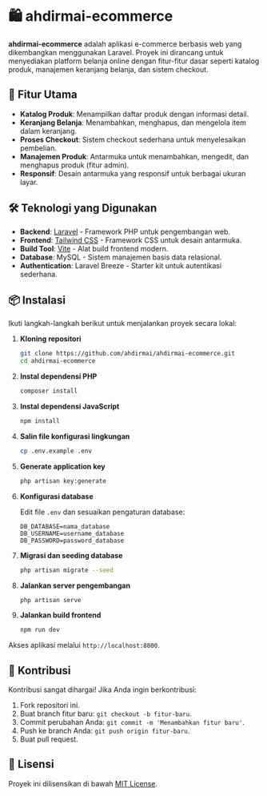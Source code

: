 # 🛍️ ahdirmai-ecommerce

**ahdirmai-ecommerce** adalah aplikasi e-commerce berbasis web yang dikembangkan menggunakan Laravel. Proyek ini dirancang untuk menyediakan platform belanja online dengan fitur-fitur dasar seperti katalog produk, manajemen keranjang belanja, dan sistem checkout.

## 🚀 Fitur Utama

- **Katalog Produk**: Menampilkan daftar produk dengan informasi detail.
- **Keranjang Belanja**: Menambahkan, menghapus, dan mengelola item dalam keranjang.
- **Proses Checkout**: Sistem checkout sederhana untuk menyelesaikan pembelian.
- **Manajemen Produk**: Antarmuka untuk menambahkan, mengedit, dan menghapus produk (fitur admin).
- **Responsif**: Desain antarmuka yang responsif untuk berbagai ukuran layar.

## 🛠️ Teknologi yang Digunakan

- **Backend**: [Laravel](https://laravel.com/) - Framework PHP untuk pengembangan web.
- **Frontend**: [Tailwind CSS](https://tailwindcss.com/) - Framework CSS untuk desain antarmuka.
- **Build Tool**: [Vite](https://vitejs.dev/) - Alat build frontend modern.
- **Database**: MySQL - Sistem manajemen basis data relasional.
- **Authentication**: Laravel Breeze - Starter kit untuk autentikasi sederhana.

## 📦 Instalasi

Ikuti langkah-langkah berikut untuk menjalankan proyek secara lokal:

1. **Kloning repositori**

   ```bash
   git clone https://github.com/ahdirmai/ahdirmai-ecommerce.git
   cd ahdirmai-ecommerce
   ```

2. **Instal dependensi PHP**

   ```bash
   composer install
   ```

3. **Instal dependensi JavaScript**

   ```bash
   npm install
   ```

4. **Salin file konfigurasi lingkungan**

   ```bash
   cp .env.example .env
   ```

5. **Generate application key**

   ```bash
   php artisan key:generate
   ```

6. **Konfigurasi database**

   Edit file `.env` dan sesuaikan pengaturan database:

   ```
   DB_DATABASE=nama_database
   DB_USERNAME=username_database
   DB_PASSWORD=password_database
   ```

7. **Migrasi dan seeding database**

   ```bash
   php artisan migrate --seed
   ```

8. **Jalankan server pengembangan**

   ```bash
   php artisan serve
   ```

9. **Jalankan build frontend**

   ```bash
   npm run dev
   ```

Akses aplikasi melalui `http://localhost:8000`.


## 🤝 Kontribusi

Kontribusi sangat dihargai! Jika Anda ingin berkontribusi:

1. Fork repositori ini.
2. Buat branch fitur baru: `git checkout -b fitur-baru`.
3. Commit perubahan Anda: `git commit -m 'Menambahkan fitur baru'`.
4. Push ke branch Anda: `git push origin fitur-baru`.
5. Buat pull request.

## 📄 Lisensi

Proyek ini dilisensikan di bawah [MIT License](LICENSE).

